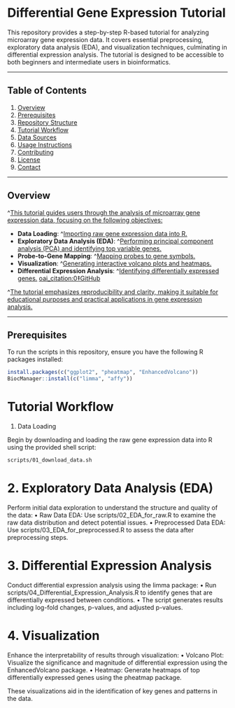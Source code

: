 # Differential Gene Expression Tutorial

This repository provides a step-by-step R-based tutorial for analyzing microarray gene expression data. It covers essential preprocessing, exploratory data analysis (EDA), and visualization techniques, culminating in differential expression analysis. The tutorial is designed to be accessible to both beginners and intermediate users in bioinformatics.

---

## Table of Contents

1. [Overview](#overview)
2. [Prerequisites](#prerequisites)
3. [Repository Structure](#repository-structure)
4. [Tutorial Workflow](#tutorial-workflow)
5. [Data Sources](#data-sources)
6. [Usage Instructions](#usage-instructions)
7. [Contributing](#contributing)
8. [License](#license)
9. [Contact](#contact)

---

## Overview

^[This tutorial guides users through the analysis of microarray gene expression data, focusing on the following objectives:]({"attribution":{"attributableIndex":"735-11"}})

- **Data Loading**: ^[Importing raw gene expression data into R.]({"attribution":{"attributableIndex":"1216-1"}})
- **Exploratory Data Analysis (EDA)**: ^[Performing principal component analysis (PCA) and identifying top variable genes.]({"attribution":{"attributableIndex":"1216-3"}})
- **Probe-to-Gene Mapping**: ^[Mapping probes to gene symbols.]({"attribution":{"attributableIndex":"1216-5"}})
- **Visualization**: ^[Generating interactive volcano plots and heatmaps.]({"attribution":{"attributableIndex":"1216-7"}})
- **Differential Expression Analysis**: ^[Identifying differentially expressed genes.]({"attribution":{"attributableIndex":"1216-9"}}) [oai_citation:0‡GitHub](https://github.com/bioinfosourabh/Differential-Gene-expression-Analysis/?utm_source=chatgpt.com)

^[The tutorial emphasizes reproducibility and clarity, making it suitable for educational purposes and practical applications in gene expression analysis.]({"attribution":{"attributableIndex":"1629-0"}})

---

## Prerequisites

To run the scripts in this repository, ensure you have the following R packages installed:


```r
install.packages(c("ggplot2", "pheatmap", "EnhancedVolcano"))
BiocManager::install(c("limma", "affy"))
```

# Tutorial Workflow

1. Data Loading

Begin by downloading and loading the raw gene expression data into R using the provided shell script:

```bash
scripts/01_download_data.sh
```
# 2. Exploratory Data Analysis (EDA)

Perform initial data exploration to understand the structure and quality of the data:
	•	Raw Data EDA: Use scripts/02_EDA_for_raw.R to examine the raw data distribution and detect potential issues.
	•	Preprocessed Data EDA: Use scripts/03_EDA_for_preprocessed.R to assess the data after preprocessing steps.

# 3. Differential Expression Analysis

Conduct differential expression analysis using the limma package:
	•	Run scripts/04_Differential_Expression_Analysis.R to identify genes that are differentially expressed between conditions.
	•	The script generates results including log-fold changes, p-values, and adjusted p-values.

# 4. Visualization

Enhance the interpretability of results through visualization:
	•	Volcano Plot: Visualize the significance and magnitude of differential expression using the EnhancedVolcano package.
	•	Heatmap: Generate heatmaps of top differentially expressed genes using the pheatmap package.

These visualizations aid in the identification of key genes and patterns in the data.
